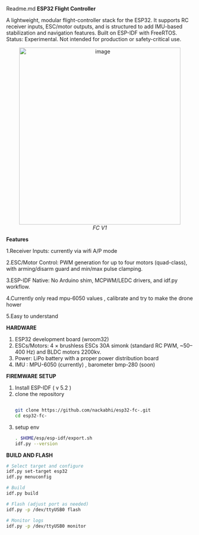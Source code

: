 Readme.md
**ESP32 Flight Controller**  

A lightweight, modular flight-controller stack for the ESP32. It supports RC receiver inputs, ESC/motor outputs, and is structured to add IMU-based stabilization and navigation features. Built on ESP-IDF with FreeRTOS.
Status: Experimental. Not intended for production or safety-critical use.
<p align="center">
<img width="434" height="475" alt="image" src="https://github.com/user-attachments/assets/e99cd8f8-78ee-4a0b-9c69-7934cf7a5e8f" />
  <br>
  <em>FC V1</em>
</p>

**Features** 

1.Receiver Inputs: currently via wifi A/P mode 

2.ESC/Motor Control: PWM generation for up to four motors (quad-class), with arming/disarm guard and min/max pulse clamping.

3.ESP-IDF Native: No Arduino shim, MCPWM/LEDC drivers, and idf.py workflow.

4.Currently only read mpu-6050 values , calibrate and try to make the drone hower 

5.Easy to understand 


**HARDWARE**

1. ESP32 development board (wroom32)
2. ESCs/Motors: 4 × brushless ESCs 30A simonk (standard RC PWM, ~50–400 Hz) and BLDC motors 2200kv.
3. Power: LiPo battery with a proper power distribution board
4. IMU : MPU-6050 (currently) , barometer bmp-280 (soon)

**FIREMWARE SETUP**

1. Install ESP-IDF ( v 5.2 )
2. clone the repository
   ```bash
   
   git clone https://github.com/nackabhi/esp32-fc-.git
   cd esp32-fc-
   
   ```
3. setup env
   ```bash
   . $HOME/esp/esp-idf/export.sh
   idf.py --version
    ```

**BUILD AND FLASH**
```bash
# Select target and configure
idf.py set-target esp32
idf.py menuconfig

# Build
idf.py build

# Flash (adjust port as needed)
idf.py -p /dev/ttyUSB0 flash

# Monitor logs
idf.py -p /dev/ttyUSB0 monitor
```


   
